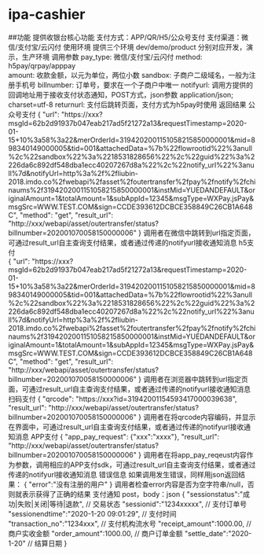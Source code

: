 # ipa-cashier
##功能
提供收银台核心功能
  支付方式：APP/QR/H5/公众号支付
  支付渠道：微信/支付宝/云闪付
使用环境
  提供三个环境
  dev/demo/product  分别对应开发，演示，生产环境
调用参数
  pay_type: 微信/支付宝/云闪付
  method:   h5pay/qrpay/apppay  
  amount:   收款金额，以元为单位，两位小数
  sandbox:  子商户二级域名，一般为注册手机号
  billnumber: 订单号，要求在一个子商户中唯一
  notifyurl:  调用方提供的回调地址用于接收支付状态通知，POST方式，json参数 application/json; charset=utf-8
  returnurl:  支付后跳转页面，支付方式为h5pay时使用
返回结果
  公众号支付
    {
      "url": "https://xxx?msgId=62b2d91937b047eab217ad5f21272a13&requestTimestamp=2020-01-15+10%3a58%3a22&merOrderId=3194202001151058215850000001&mid=898340149000005&tid=001&attachedData=%7b%22flowrootid%22%3anull%2c%22sandbox%22%3a%2218531828656%22%2c%22guid%22%3a%2226da6c892df548dba1ecc40207267d8a%22%2c%22notify_url%22%3anull%7d&notifyUrl=http%3a%2f%2fliubin-2018.imdo.co%2fwebapi%2fasset%2foutertransfer%2fpay%2fnotify%2fchinaums%2f3194202001151058215850000001&instMid=YUEDANDEFAULT&originalAmount=1&totalAmount=1&subAppId=12345&msgType=WXPay.jsPay&msgSrc=WWW.TEST.COM&sign=CCDE393612DCBCE358849C26CB1A648C",
      "method": "get",
      "result_url": "http://xxx/webapi/asset/outertransfer/status?billnumber=202001070058150000006"
    }
    调用者在微信中跳转到url指定页面，可通过result_url自主查询支付结果，或者通过传递的notifyurl接收通知消息
  h5支付  
    {
      "url": "https://xxx?msgId=62b2d91937b047eab217ad5f21272a13&requestTimestamp=2020-01-15+10%3a58%3a22&merOrderId=3194202001151058215850000001&mid=898340149000005&tid=001&attachedData=%7b%22flowrootid%22%3anull%2c%22sandbox%22%3a%2218531828656%22%2c%22guid%22%3a%2226da6c892df548dba1ecc40207267d8a%22%2c%22notify_url%22%3anull%7d&notifyUrl=http%3a%2f%2fliubin-2018.imdo.co%2fwebapi%2fasset%2foutertransfer%2fpay%2fnotify%2fchinaums%2f3194202001151058215850000001&instMid=YUEDANDEFAULT&originalAmount=1&totalAmount=1&subAppId=12345&msgType=WXPay.jsPay&msgSrc=WWW.TEST.COM&sign=CCDE393612DCBCE358849C26CB1A648C",
      "method": "get",
      "result_url": "http://xxx/webapi/asset/outertransfer/status?billnumber=202001070058150000006"
    }
    调用者在浏览器中跳转到url指定页面，可通过result_url自主查询支付结果，或者通过传递的notifyurl接收通知消息
  扫码支付
    {
      "qrcode": "https://xxx?id=31942001154593417000039638",
      "result_url": "http://xxx/webapi/asset/outertransfer/status?billnumber=202001070058150000006"
    }
    调用者在将qrcode内容编码，并显示在界面中，可通过result_url自主查询支付结果，或者通过传递的notifyurl接收通知消息
  APP支付
    {
    "app_pay_request": {"xxx":"xxxx"},
    "result_url": "http://xxx/webapi/asset/outertransfer/status?billnumber=202001070058150000006"
    }
    调用者在将app_pay_reqeust内容作为参数，调用相应的APP支付sdk，可通过result_url自主查询支付结果，或者通过传递的notifyurl接收通知消息
  错误信息
    如果调用发生错误，同样用json返回结果：
    {
      "error":"没有注册的用户"
    }
    调用者检查error内容是否为空字符串/null，否则就表示获得了正确的结果
  支付通知
    post，body：json
    {
      "sessionstatus":"成功|失败|关闭|等待|退款", // 交易状态
      "sessionid":"1234xxxxx",                  // 支付订单号
      "sessionendtime":"2020-1-20 09:01:29",    // 支付时间
      "transaction_no":"1234xxx",               // 支付机构流水号
      "receipt_amount":1000.00,                 // 商户实收金额
      "order_amount":1000.00,                   // 商户订单金额
      "settle_date":"2020-1-20"                 // 结算日期
    }
   
  
